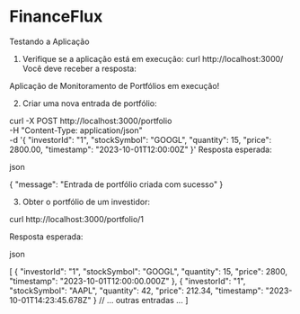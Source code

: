 # FinanceFlux

Testando a Aplicação
1. Verifique se a aplicação está em execução:
curl http://localhost:3000/
Você deve receber a resposta:


Aplicação de Monitoramento de Portfólios em execução!


2. Criar uma nova entrada de portfólio:

curl -X POST http://localhost:3000/portfolio \
  -H "Content-Type: application/json" \
  -d '{
    "investorId": "1",
    "stockSymbol": "GOOGL",
    "quantity": 15,
    "price": 2800.00,
    "timestamp": "2023-10-01T12:00:00Z"
  }'
Resposta esperada:

json

{
  "message": "Entrada de portfólio criada com sucesso"
}

3. Obter o portfólio de um investidor:

curl http://localhost:3000/portfolio/1

Resposta esperada:

json

[
  {
    "investorId": "1",
    "stockSymbol": "GOOGL",
    "quantity": 15,
    "price": 2800,
    "timestamp": "2023-10-01T12:00:00.000Z"
  },
  {
    "investorId": "1",
    "stockSymbol": "AAPL",
    "quantity": 42,
    "price": 212.34,
    "timestamp": "2023-10-01T14:23:45.678Z"
  }
  // ... outras entradas ...
]